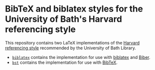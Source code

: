 # BibTeX and biblatex styles for the University of Bath's Harvard referencing style

This repository contains two LaTeX implementations of the
[Harvard referencing style][bath-harvard] recommended by the University of Bath
Library.

  + [`biblatex`](biblatex/)
    contains the implementation for use with [biblatex] and [Biber].
  + [`bst`](bst/)
    contains the implementation for use with [BibTeX].

[bath-harvard]: http://www.bath.ac.uk/library/infoskills/referencing-plagiarism/harvard-bath-style.html
[biblatex]: http://ctan.org/pkg/biblatex
[Biber]: http://ctan.org/pkg/biber
[BibTeX]: http://ctan.org/pkg/bibtex
